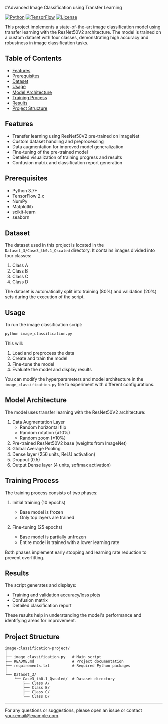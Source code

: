 #Advanced Image Classification using Transfer Learning

[![Python](https://img.shields.io/badge/Python-3.7%2B-blue)](https://www.python.org/downloads/)
[![TensorFlow](https://img.shields.io/badge/TensorFlow-2.x-orange)](https://www.tensorflow.org/)
[![License](https://img.shields.io/badge/License-MIT-green.svg)](https://opensource.org/licenses/MIT)

This project implements a state-of-the-art image classification model using transfer learning with the ResNet50V2 architecture. The model is trained on a custom dataset with four classes, demonstrating high accuracy and robustness in image classification tasks.

## Table of Contents
- [Features](#-features)
- [Prerequisites](#️-prerequisites)
- [Dataset](#-dataset)
- [Usage](#-usage)
- [Model Architecture](#️-model-architecture)
- [Training Process](#-training-process)
- [Results](#-results)
- [Project Structure](#-project-structure)

## Features

- Transfer learning using ResNet50V2 pre-trained on ImageNet
- Custom dataset handling and preprocessing
- Data augmentation for improved model generalization
- Fine-tuning of the pre-trained model
- Detailed visualization of training progress and results
- Confusion matrix and classification report generation

## Prerequisites

- Python 3.7+
- TensorFlow 2.x
- NumPy
- Matplotlib
- scikit-learn
- seaborn
## Dataset

The dataset used in this project is located in the `Dataset_3/Case3_th0.1_Qscaled` directory. It contains images divided into four classes:

1. Class A
2. Class B
3. Class C
4. Class D

The dataset is automatically split into training (80%) and validation (20%) sets during the execution of the script.

## Usage

To run the image classification script:

```bash
python image_classification.py
```

This will:
1. Load and preprocess the data
2. Create and train the model
3. Fine-tune the model
4. Evaluate the model and display results

You can modify the hyperparameters and model architecture in the `image_classification.py` file to experiment with different configurations.

## Model Architecture

The model uses transfer learning with the ResNet50V2 architecture:

1. Data Augmentation Layer
   - Random horizontal flip
   - Random rotation (±10%)
   - Random zoom (±10%)
2. Pre-trained ResNet50V2 base (weights from ImageNet)
3. Global Average Pooling
4. Dense layer (256 units, ReLU activation)
5. Dropout (0.5)
6. Output Dense layer (4 units, softmax activation)

## Training Process

The training process consists of two phases:

1. Initial training (10 epochs)
   - Base model is frozen
   - Only top layers are trained

2. Fine-tuning (25 epochs)
   - Base model is partially unfrozen
   - Entire model is trained with a lower learning rate

Both phases implement early stopping and learning rate reduction to prevent overfitting.

## Results

The script generates and displays:

- Training and validation accuracy/loss plots
- Confusion matrix
- Detailed classification report

These results help in understanding the model's performance and identifying areas for improvement.

## Project Structure

```
image-classification-project/
│
├── image_classification.py   # Main script
├── README.md                 # Project documentation
├── requirements.txt          # Required Python packages
│
└── Dataset_3/
    └── Case3_th0.1_Qscaled/  # Dataset directory
        ├── Class A/
        ├── Class B/
        ├── Class C/
        └── Class D/
```

---

For any questions or suggestions, please open an issue or contact [your.email@example.com](mailto:your.email@example.com).
